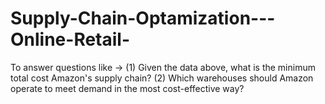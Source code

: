 # Supply-Chain-Optamization---Online-Retail-
To answer questions like -> (1) Given the data above, what is the minimum total cost Amazon's supply chain?  (2)  Which warehouses should Amazon operate to meet demand in the most cost-effective way?
